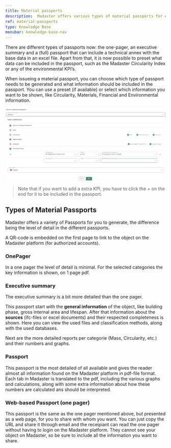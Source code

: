 ```yaml
---
title: Material passports
description:  Madaster offers various types of material passports for exporting the data
ref: material-passports
type: Knowledge Base
menubar: knowledge-base-nav
---
```


There are different types of passports now: the one-pager, an executive summary and a (full) passport that can include a technical annex with the base data in an excel file. Apart from that, it is now possible to preset what data can be included in the passport, such as the Madaster Circularity Index or any of the environmental KPI’s.

When issueing a material passport, you can choose which type of passport needs to be generated and what information should be included in the passport. You can use a preset (if available) or select which information you want to be shown, like Circularity, Materials, Financial and Environmental information.

![Selection_information_material_passport](../../../assets/images/knowledgebase/issue_materialpassport.png)
> Note that if you want to add a extra KPI, you have to click the + on the end for it to be included in the passport. 

## Types of Material Passports

Madaster offers a variety of Passports for you to generate, the difference being the level of detail in the different passports.
 
A QR-code is embedded on the first page to link to the object on the Madaster platform (for authorized accounts). 

### OnePager

In a one pager the level of detail is minimal. For the selected categories the key information is shown, on 1 page pdf. 

### Executive summary

The executive summary is a bit more detailed than the one pager. 

This passport start with the **general information** of the object, like building phase, gross internal area and lifespan. After that information about the **sources** (ifc-files or excel documents) and their respected completeness is shown. Here you can view the used files and classification methods, along with the used databases.

Next are the more detailed reports per categorie (Mass, Circularity, etc.) and their numbers and graphs. 

### Passport

This passport is the most detailed of all available and gives the reader almost all information found on the Madaster platform in pdf-file format. Each tab in Madaster is translated to the pdf, including the various graphs and calculations, along with some extra information about how these numbers are calculated ans should be interpreted. 

### Web-based Passport (one pager)

This passport is the same as the one pager mentioned above, but presented as a web page, for you to share with whom you want. You can just copy the URL and share it through email and the receipiant can read the one pager without having to login on the Madaster platform. They cannot see your object on Madaster, so be sure to include all the information you want to share. 
